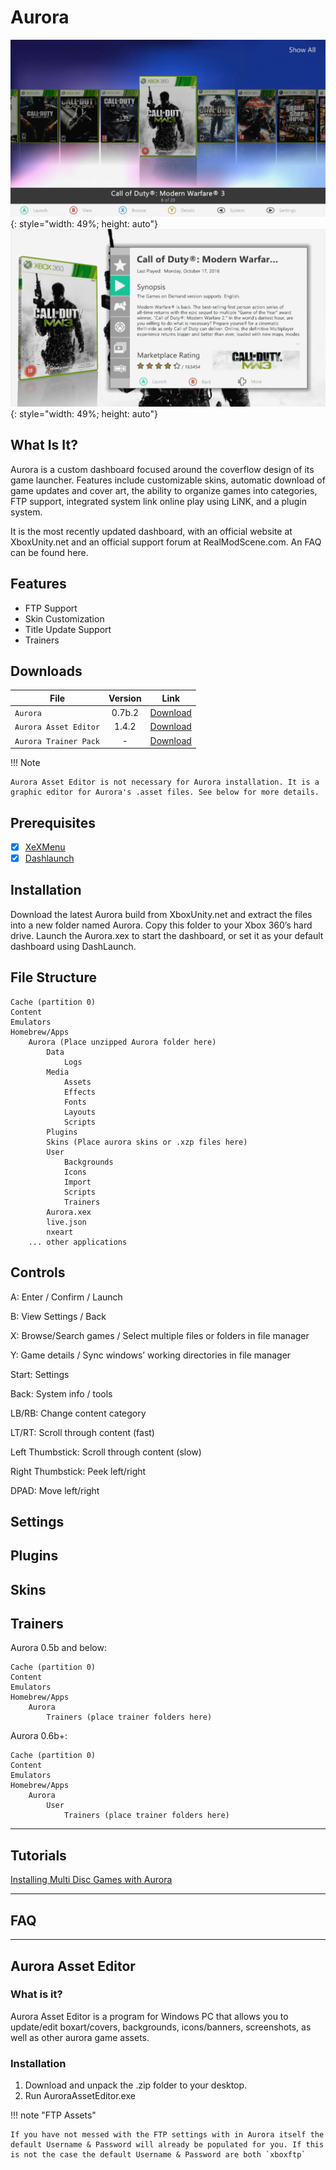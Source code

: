 # Aurora

![](../assets/images/Aurora1.png){: style="width: 49%; height: auto"}
![](../assets/images/Aurora2.png){: style="width: 49%; height: auto"}

## What Is It?

Aurora is a custom dashboard focused around the coverflow design of its game launcher. Features include customizable skins, automatic download of game updates and cover art, the ability to organize games into categories, FTP support, integrated system link online play using LiNK, and a plugin system.

It is the most recently updated dashboard, with an official website at XboxUnity.net and an official support forum at RealModScene.com. An FAQ can be found here.

## Features

* FTP Support
* Skin Customization
* Title Update Support
* Trainers

## Downloads

| File                  | Version | Link                                                                                           |
|-----------------------|:-------:|------------------------------------------------------------------------------------------------|
| `Aurora`              | 0.7b.2  | [Download](http://phoenix.xboxunity.net/downloads/Aurora%200.7b.2%20-%20Release%20Package.rar) |
| `Aurora Asset Editor` |  1.4.2  | [Download](https://github.com/XboxUnity/AuroraAssetEditor/releases)                            |
| `Aurora Trainer Pack` |    -    | [Download](https://drive.google.com/file/d/1a46uoDem1OvK80HhVk1Mvwdrtku9jS7g/view?usp=sharing) |

!!! Note

    Aurora Asset Editor is not necessary for Aurora installation. It is a graphic editor for Aurora's .asset files. See below for more details.

## Prerequisites

* [x] [XeXMenu](../homebrew/xexmenu.md)
* [x] [Dashlaunch](../homebrew/dashlaunch.md)

## Installation

Download the latest Aurora build from XboxUnity.net and extract the files into a new folder named Aurora. Copy this folder to your Xbox 360’s hard drive. Launch the Aurora.xex to start the dashboard, or set it as your default dashboard using DashLaunch.

## File Structure

``` { .yaml .no-copy }
Cache (partition 0)
Content
Emulators
Homebrew/Apps
    Aurora (Place unzipped Aurora folder here)
        Data
            Logs
        Media
            Assets
            Effects
            Fonts
            Layouts
            Scripts
        Plugins
        Skins (Place aurora skins or .xzp files here)
        User
            Backgrounds
            Icons
            Import
            Scripts
            Trainers
        Aurora.xex
        live.json
        nxeart
    ... other applications
```

## Controls

A: Enter / Confirm / Launch

B: View Settings / Back

X: Browse/Search games / Select multiple files or folders in file manager

Y: Game details / Sync windows’ working directories in file manager

Start: Settings

Back: System info / tools

LB/RB: Change content category

LT/RT: Scroll through content (fast)

Left Thumbstick: Scroll through content (slow)

Right Thumbstick: Peek left/right

DPAD: Move left/right

## Settings



## Plugins



## Skins

## Trainers

Aurora 0.5b and below:
``` { .yaml .no-copy }
Cache (partition 0)
Content
Emulators
Homebrew/Apps
    Aurora 
        Trainers (place trainer folders here)
```

Aurora 0.6b+:
``` { .yaml .no-copy }
Cache (partition 0)
Content
Emulators
Homebrew/Apps
    Aurora 
        User
            Trainers (place trainer folders here)
```
---
## Tutorials

<div class="grid">
  <a href="../../tutorials/aurora-multi-disc-games" class="card">Installing Multi Disc Games with Aurora</a>
</div>

---
## FAQ

---

## Aurora Asset Editor

### What is it?

Aurora Asset Editor is a program for Windows PC that allows you to update/edit boxart/covers, backgrounds, icons/banners, screenshots, as well as other aurora game assets. 

### Installation

1. Download and unpack the .zip folder to your desktop. 
2. Run AuroraAssetEditor.exe

!!! note "FTP Assets"

    If you have not messed with the FTP settings with in Aurora itself the default Username & Password will already be populated for you. If this is not the case the default Username & Password are both `xboxftp`

